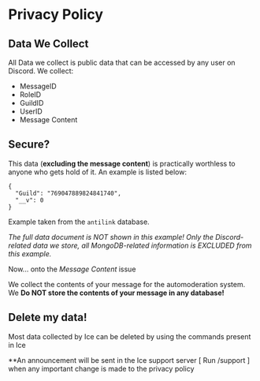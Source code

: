 # Privacy Policy

## Data We Collect
All Data we collect is public data that can be accessed by any user on Discord. We collect:
- MessageID
- RoleID
- GuildID
- UserID
- Message Content

## Secure?
This data (**excluding the message content**) is practically worthless to anyone who gets hold of it. An example is listed below:
```
{
  "Guild": "769047889824841740",
  "__v": 0
}
``` 
Example taken from the `antilink` database.

*The full data document is NOT shown in this example! Only the Discord-related data we store, all MongoDB-related information is EXCLUDED from this example.*

Now... onto the *Message Content* issue

We collect the contents of your message for the automoderation system. We **Do NOT store the contents of your message in any database!**

## Delete my data!
Most data collected by Ice can be deleted by using the commands present in Ice


**An announcement will be sent in the Ice support server [ Run /support ] when any important change is made to the privacy policy
